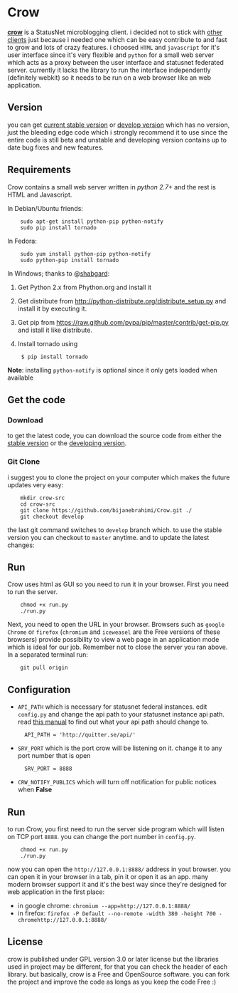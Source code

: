 Crow
====
[**crow**](https://github.com/bijanebrahimi/crow) is a StatusNet microblogging client. i decided not to stick with [other clients](http://federation.skilledtests.com/Statusnet_clients.html) just because i needed one which can be easy contribute to and fast to grow and lots of crazy features. i choosed `HTML` and `javascript` for it's user interface since it's very flexible and `python` for a small web server which acts as a proxy between the user interface and statusnet federated server. currently it lacks the library to run the interface independently (definitely webkit) so it needs to be run on a web browser like an web application.

Version
---------------
you can get [current stable version](https://github.com/bijanebrahimi/crow) or [develop version](https://github.com/bijanebrahimi/crow/tree/develop) which has no version, just the bleeding edge code which i strongly recommend it to use since the entire code is still beta and unstable and developing version contains up to date bug fixes and new features.


Requirements
---------------
Crow contains a small web server written in *python 2.7+* and the rest is HTML and Javascript.

In Debian/Ubuntu friends:

        sudo apt-get install python-pip python-notify
        sudo pip install tornado

In Fedora:

        sudo yum install python-pip python-notify
        sudo python-pip install tornado

In Windows; thanks to @[shabgard](http://quitter.se/shabgard):

1. Get Python 2.x from Phython.org and install it
2. Get distribute from http://python-distribute.org/distribute_setup.py and install it by executing it.
3. Get pip from https://raw.github.com/pypa/pip/master/contrib/get-pip.py and istall it like distribute.
4. Install tornado using 

        $ pip install tornado

**Note**: installing `python-notify` is optional since it only gets loaded when available

Get the code
---------------

### Download

to get the latest code, you can download the source code from either the [stable version](https://github.com/bijanebrahimi/crow) or the [developing version](https://github.com/bijanebrahimi/crow/tree/develop).

### Git Clone

i suggest you to clone the project on your computer which makes the future updates very easy:

        mkdir crow-src
        cd crow-src
        git clone https://github.com/bijanebrahimi/Crow.git ./
        git checkout develop

the last git command switches to `develop` branch which. to use the stable version you can checkout to `master` anytime. and to update the latest changes:


Run
---------------

Crow uses html as GUI so you need to run it in your browser. 
First you need to run the server.

        chmod +x run.py
        ./run.py

Next, you need to open the URL in your browser. Browsers such as `google Chrome` or `firefox`
(`chromium` and `iceweasel` are the Free versions of these browsers) provide possibility to
view a web page in an application mode which is ideal for our job. Remember not to close
the server you ran above. In a separated terminal run:

        git pull origin

Configuration
---------------

* `API_PATH` which is necessary for statusnet federal instances.
edit `config.py` and change the api path to your statusnet instance api path.
read [this manual](http://status.net/wiki/API_discovery) to find out what your api path should change to.

        API_PATH = 'http://quitter.se/api/'

* `SRV_PORT` which is the port crow will be listening on it. change it to
any port number that is open

        SRV_PORT = 8888

* `CRW_NOTIFY_PUBLICS` which will turn off notification for public notices when **False**

Run
---------------

to run Crow, you first need to run the server side program which will listen on TCP port `8888`. you can change the port number in `config.py`.

        chmod +x run.py
        ./run.py

now you can open the `http://127.0.0.1:8888/` address in yout browser. you can open it in your browser in a tab, pin it or open it as an app. many modern browser support it and it's the best way since they're designed for web application in the first place:

* in google chrome: `chromium --app=http://127.0.0.1:8888/`
* in firefox: `firefox -P Default --no-remote -width 380 -height 700 -chromehttp://127.0.0.1:8888/`

License
---------------
crow is published under GPL version 3.0 or later license but the libraries
used in project may be different, for that you can check the header of each
library. but basically, crow is a Free and OpenSource software. you can fork
the project and improve the code as longs as you keep the code Free :)

